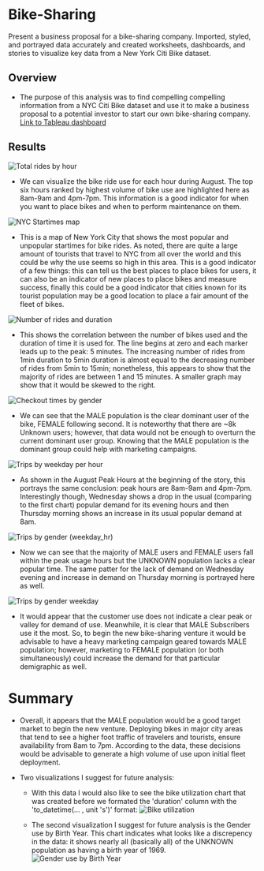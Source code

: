 # Bike-Sharing
Present a business proposal for a bike-sharing company. Imported, styled, and portrayed data accurately and created worksheets, dashboards, and stories to visualize key data from a New York Citi Bike dataset.


## Overview

  - The purpose of this analysis was to find compelling compelling information from a NYC Citi Bike dataset and use it to make a business proposal to a potential investor to start our own bike-sharing company. [Link to Tableau dashboard](https://public.tableau.com/app/profile/kenneth.n.beadle/viz/NYCCitiBikeRideData/NYCCitiBikeData)



## Results

![Total rides by hour](https://user-images.githubusercontent.com/78178900/121843768-7f76db80-cca8-11eb-925c-b737fd72758c.png)
- We can visualize the bike ride use for each hour during August. The top six hours ranked by highest volume of bike use are highlighted here as 8am-9am and 4pm-7pm. This information is a good indicator for when you want to place bikes and when to perform maintenance on them.


![NYC Startimes map](https://user-images.githubusercontent.com/78178900/121843875-ae8d4d00-cca8-11eb-99ff-7471f693f902.png)
- This is a map of New York City that shows the most popular and unpopular startimes for bike rides. As noted, there are quite a large amount of tourists that travel to NYC from all over the world and this could be why the use seems so high in this area. This is a good indicator of a few things: this can tell us the best places to place bikes for users, it can also be an indicator of new places to place bikes and measure success, finally this could be a good indicator that cities known for its tourist population may be a good location to place a fair amount of the fleet of bikes.


![Number of rides and duration](https://user-images.githubusercontent.com/78178900/121843918-bf3dc300-cca8-11eb-9276-f418217c2499.png)

- This shows the correlation between the number of bikes used and the duration of time it is used for. The line begins at zero and each marker leads up to the peak: 5 minutes. The increasing number of rides from 1min duration to 5min duration is almost equal to the decreasing number of rides from 5min to 15min; nonetheless, this appears to show that the majority of rides are between 1 and 15 minutes. A smaller graph may show that it would be skewed to the right.


![Checkout times by gender](https://user-images.githubusercontent.com/78178900/121843949-cfee3900-cca8-11eb-858c-3a527225aa15.png)
- We can see that the MALE population is the clear dominant user of the bike, FEMALE following second. It is noteworthy that there are ~8k Unknown users; however, that data would not be enough to overturn the current dominant user group. Knowing that the MALE population is the dominant group could help with marketing campaigns. 


![Trips by weekday per hour](https://user-images.githubusercontent.com/78178900/121843992-dd0b2800-cca8-11eb-8a99-b0a918d02c30.png)
- As shown in the August Peak Hours at the beginning of the story, this portrays the same conclusion: peak hours are 8am-9am and 4pm-7pm. Interestingly though, Wednesday shows a drop in the usual (comparing to the first chart) popular demand for its evening hours and then Thursday morning shows an increase in its usual popular demand at 8am. 


![Trips by gender (weekday_hr)](https://user-images.githubusercontent.com/78178900/121844051-f3b17f00-cca8-11eb-91bd-6d8dd4a75657.png)
- Now we can see that the majority of MALE users and FEMALE users fall within the peak usage hours but the UNKNOWN population lacks a clear popular time. The same patter for the lack of demand on Wednesday evening and increase in demand on Thursday morning is portrayed here as well.


![Trips by gender weekday](https://user-images.githubusercontent.com/78178900/121844085-0330c800-cca9-11eb-8193-670f481213d4.png)
- It would appear that the customer use does not indicate a clear peak or valley for demand of use. Meanwhile, it is clear that MALE Subscribers use it the most. So, to begin the new bike-sharing venture it would be advisable to have a heavy marketing campaign geared towards MALE population; however, marketing to FEMALE population (or both simultaneously) could increase the demand for that particular demigraphic as well.


# Summary

- Overall, it appears that the MALE population would be a good target market to begin the new venture. Deploying bikes in major city areas that tend to see a higher foot traffic of travelers and tourists, ensure availability from 8am to 7pm. According to the data, these decisions would be advisable to generate a high volume of use upon initial fleet deployment. 

- Two visualizations I suggest for future analysis:
  
  - With this data I would also like to see the bike utilization chart that was created before we formated the 'duration' column with the 'to_datetime(... , unit 's')' format:
  ![Bike utilization](https://user-images.githubusercontent.com/78178900/121846773-2bbac100-ccad-11eb-8b53-798936a8a9d8.png)


  - The second visualization I suggest for future analysis is the Gender use by Birth Year. This chart indicates what looks like a discrepency in the data: it shows nearly all (basically all) of the UNKNOWN population as having a birth year of 1969.
  ![Gender use by Birth Year](https://user-images.githubusercontent.com/78178900/121847631-7be65300-ccae-11eb-837f-340be2c2d7f9.png)

